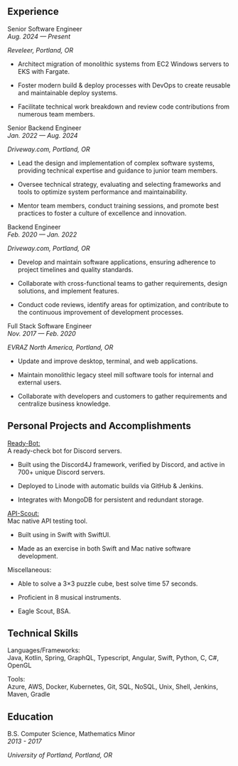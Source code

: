 ## Experience

Senior Software Engineer  
*Aug. 2024 — Present*

*Reveleer, Portland, OR*

- Architect migration of monolithic systems from EC2 Windows servers to
  EKS with Fargate.

- Foster modern build & deploy processes with DevOps to create reusable
  and maintainable deploy systems.

- Facilitate technical work breakdown and review code contributions from
  numerous team members.

Senior Backend Engineer  
*Jan. 2022 — Aug. 2024*

*Driveway.com, Portland, OR*

- Lead the design and implementation of complex software systems,
  providing technical expertise and guidance to junior team members.

- Oversee technical strategy, evaluating and selecting frameworks and
  tools to optimize system performance and maintainability.

- Mentor team members, conduct training sessions, and promote best
  practices to foster a culture of excellence and innovation.

Backend Engineer  
*Feb. 2020 — Jan. 2022*

*Driveway.com, Portland, OR*

- Develop and maintain software applications, ensuring adherence to
  project timelines and quality standards.

- Collaborate with cross-functional teams to gather requirements, design
  solutions, and implement features.

- Conduct code reviews, identify areas for optimization, and contribute
  to the continuous improvement of development processes.

Full Stack Software Engineer  
*Nov. 2017 — Feb. 2020*

*EVRAZ North America, Portland, OR*

- Update and improve desktop, terminal, and web applications.

- Maintain monolithic legacy steel mill software tools for internal and
  external users.

- Collaborate with developers and customers to gather requirements and
  centralize business knowledge.

## Personal Projects and Accomplishments

[Ready-Bot:](https://www.github.com/BurnsCommaLucas/ready-botlin)  
A ready-check bot for Discord servers.

- Built using the Discord4J framework, verified by Discord, and active
  in 700+ unique Discord servers.

- Deployed to Linode with automatic builds via GitHub & Jenkins.

- Integrates with MongoDB for persistent and redundant storage.

[API-Scout:](https://github.com/BurnsCommaLucas/API-Scout)  
Mac native API testing tool.

- Built using in Swift with SwiftUI.

- Made as an exercise in both Swift and Mac native software development.

Miscellaneous:  
- Able to solve a 3$\times$<!-- -->3 puzzle cube, best solve time 57
  seconds.

- Proficient in 8 musical instruments.

- Eagle Scout, BSA.

## Technical Skills

Languages/Frameworks:  
Java, Kotlin, Spring, GraphQL, Typescript, Angular, Swift, Python, C,
C#, OpenGL

Tools:  
Azure, AWS, Docker, Kubernetes, Git, SQL, NoSQL, Unix, Shell, Jenkins,
Maven, Gradle

## Education

B.S. Computer Science, Mathematics Minor  
*2013 - 2017*

*University of Portland, Portland, OR*
